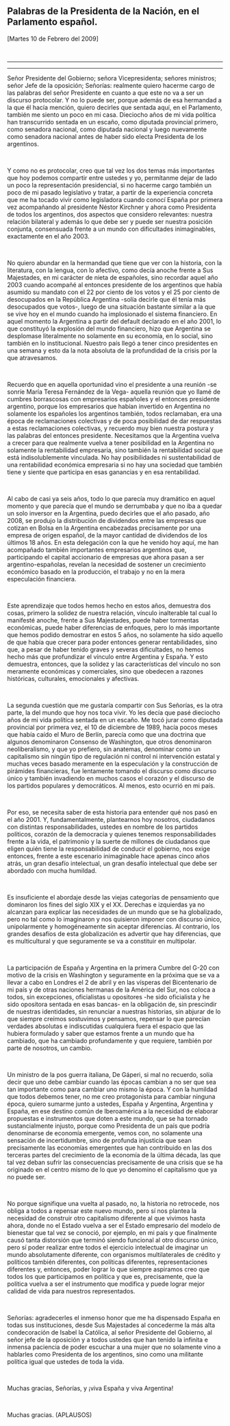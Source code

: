 Palabras de la Presidenta de la Nación, en el Parlamento español.
-----------------------------------------------------------------

[Martes 10 de Febrero del 2009]

 

****

****

Señor Presidente del Gobierno; señora Vicepresidenta; señores ministros;
señor Jefe de la oposición; Señorías: realmente quiero hacerme cargo de
las palabras del señor Presidente en cuanto a que este no va a ser un
discurso protocolar. Y no lo puede ser, porque además de esa hermandad a
la que él hacía mención, quiero decirles que sentada aquí, en el
Parlamento, también me siento un poco en mi casa. Dieciocho años de mi
vida política han transcurrido sentada en un escaño, como diputada
provincial primero, como senadora nacional, como diputada nacional y
luego nuevamente como senadora nacional antes de haber sido electa
Presidenta de los argentinos.

 

Y como no es protocolar, creo que tal vez los dos temas más importantes
que hoy podemos compartir entre ustedes y yo, permítanme dejar de lado
un poco la representación presidencial, si no hacerme cargo también un
poco de mi pasado legislativo y tratar, a partir de la experiencia
concreta que me ha tocado vivir como legisladora cuando conocí España
por primera vez acompañando al presidente Néstor Kirchner y ahora como
Presidenta de todos los argentinos, dos aspectos que considero
relevantes: nuestra relación bilateral y además lo que debe ser y puede
ser nuestra posición conjunta, consensuada frente a un mundo con
dificultades inimaginables, exactamente en el año 2003.

 

No quiero abundar en la hermandad que tiene que ver con la historia, con
la literatura, con la lengua, con lo afectivo, como decía anoche frente
a Sus Majestades, en mi carácter de nieta de españoles, sino recordar
aquel año 2003 cuando acompañé al entonces presidente de los argentinos
que había asumido su mandato con el 22 por ciento de los votos y el 25
por ciento de desocupados en la República Argentina -solía decirle que
él tenía más desocupados que votos-, luego de una situación bastante
similar a la que se vive hoy en el mundo cuando ha implosionado el
sistema financiero. En aquel momento la Argentina a partir del default
declarado en el año 2001, lo que constituyó la explosión del mundo
financiero, hizo que Argentina se desplomase literalmente no solamente
en su economía, en lo social, sino también en lo institucional. Nuestro
país llegó a tener cinco presidentes en una semana y esto da la nota
absoluta de la profundidad de la crisis por la que atravesamos.

 

Recuerdo que en aquella oportunidad vino el presidente a una reunión -se
sonríe María Teresa Fernández de la Vega- aquella reunión que yo llamé
de cumbres borrascosas con empresarios españoles y el entonces
presidente argentino, porque los empresarios que habían invertido en
Argentina no solamente los españoles los argentinos también, todos
reclamaban, era una época de reclamaciones colectivas y de poca
posibilidad de dar respuestas a estas reclamaciones colectivas, y
recuerdo muy bien nuestra postura y las palabras del entonces
presidente. Necesitamos que la Argentina vuelva a crecer para que
realmente vuelva a tener posibilidad en la Argentina no solamente la
rentabilidad empresaria, sino también la rentabilidad social que está
indisolublemente vinculada. No hay posibilidades ni sustentabilidad de
una rentabilidad económica empresaria si no hay una sociedad que también
tiene y siente que participa en esas ganancias y en esa rentabilidad.

 

Al cabo de casi ya seis años, todo lo que parecía muy dramático en aquel
momento y que parecía que el mundo se derrumbaba y que no iba a quedar
un solo inversor en la Argentina, puedo decirles que el año pasado, año
2008, se produjo la distribución de dividendos entre las empresas que
cotizan en Bolsa en la Argentina encabezadas precisamente por una
empresa de origen español, de la mayor cantidad de dividendos de los
últimos 18 años. En esta delegación con la que he venido hoy aquí, me
han acompañado también importantes empresarios argentinos que,
participando el capital accionario de empresas que ahora pasan a ser
argentino-españolas, revelan la necesidad de sostener un crecimiento
económico basado en la producción, el trabajo y no en la mera
especulación financiera.

 

Este aprendizaje que todos hemos hecho en estos años, demuestra dos
cosas, primero la solidez de nuestra relación, vínculo inalterable tal
cual lo manifesté anoche, frente a Sus Majestades, puede haber tormentas
económicas, puede haber diferencias de enfoques, pero lo más importante
que hemos podido demostrar en estos 5 años, no solamente ha sido aquello
de que había que crecer para poder entonces generar rentabilidades, sino
que, a pesar de haber tenido graves y severas dificultades, no hemos
hecho más que profundizar el vínculo entre Argentina y España. Y esto
demuestra, entonces, que la solidez y las características del vínculo no
son meramente económicas y comerciales, sino que obedecen a razones
históricas, culturales, emocionales y afectivas.

 

La segunda cuestión que me gustaría compartir con Sus Señorías, es la
otra parte, la del mundo que hoy nos toca vivir. Yo les decía que pasé
dieciocho años de mi vida política sentada en un escaño. Me tocó jurar
como diputada provincial por primera vez, el 10 de diciembre de 1989,
hacía pocos meses que había caído el Muro de Berlín, parecía como que
una doctrina que algunos denominaron Consenso de Washington, que otros
denominaron neoliberalismo, y que yo prefiero, sin anatemas, denominar
como un capitalismo sin ningún tipo de regulación ni control ni
intervención estatal y muchas veces basado meramente en la especulación
y la construcción de pirámides financieras, fue lentamente tomando el
discurso como discurso único y también invadiendo en muchos casos el
corazón y el discurso de los partidos populares y democráticos. Al
menos, esto ocurrió en mi país.

 

Por eso, se necesita saber de esta historia para entender qué nos pasó
en el año 2001. Y, fundamentalmente, plantearnos hoy nosotros,
ciudadanos con distintas responsabilidades, ustedes en nombre de los
partidos políticos, corazón de la democracia y quienes tenemos
responsabilidades frente a la vida, el patrimonio y la suerte de
millones de ciudadanos que eligen quién tiene la responsabilidad de
conducir el gobierno, nos exige entonces, frente a este escenario
inimaginable hace apenas cinco años atrás, un gran desafío intelectual,
un gran desafío intelectual que debe ser abordado con mucha humildad.

 

Es insuficiente el abordaje desde las viejas categorías de pensamiento
que dominaron los fines del siglo XIX y el XX. Derechas e izquierdas ya
no alcanzan para explicar las necesidades de un mundo que se ha
globalizado, pero no tal como lo imaginaron y nos quisieron imponer con
discurso único, unipolarmente y homogéneamente sin aceptar diferencias.
Al contrario, los grandes desafíos de esta globalización es advertir que
hay diferencias, que es multicultural y que seguramente se va a
constituir en multipolar.

 

La participación de España y Argentina en la primera Cumbre del G-20 con
motivo de la crisis en Washington y seguramente en la próxima que se va
a llevar a cabo en Londres el 2 de abril y en las vísperas del
Bicentenario de mi país y de otras naciones hermanas de la América del
Sur, nos coloca a todos, sin excepciones, oficialistas u opositores -he
sido oficialista y he sido opositora sentada en esas bancas- en la
obligación de, sin prescindir de nuestras identidades, sin renunciar a
nuestras historias, sin abjurar de lo que siempre creímos sostuvimos y
pensamos, repensar lo que parecían verdades absolutas e indiscutidas
cualquiera fuera el espacio que las hubiera formulado y saber que
estamos frente a un mundo que ha cambiado, que ha cambiado profundamente
y que requiere, también por parte de nosotros, un cambio.

 

Un ministro de la pos guerra italiana, De Gáperi, si mal no recuerdo,
solía decir que uno debe cambiar cuando las épocas cambian a no ser que
sea tan importante como para cambiar uno mismo la época. Y con la
humildad que todos debemos tener, no me creo protagonista para cambiar
ninguna época, quiero sumarme junto a ustedes, España y Argentina,
Argentina y España, en ese destino común de Iberoamérica a la necesidad
de elaborar propuestas e instrumentos que doten a este mundo, que se ha
tornado sustancialmente injusto, porque como Presidenta de un país que
podría denominarse de economía emergente, vemos con, no solamente una
sensación de incertidumbre, sino de profunda injusticia que sean
precisamente las economías emergentes que han contribuido en las dos
terceras partes del crecimiento de la economía de la última década, las
que tal vez deban sufrir las consecuencias precisamente de una crisis
que se ha originado en el centro mismo de lo que yo denomino el
capitalismo que ya no puede ser.

 

No porque signifique una vuelta al pasado, no, la historia no retrocede,
nos obliga a todos a repensar este nuevo mundo, pero sí nos plantea la
necesidad de construir otro capitalismo diferente al que vivimos hasta
ahora, donde no el Estado vuelva a ser el Estado empresario del modelo
de bienestar que tal vez se conoció, por ejemplo, en mi país y que
finalmente causó tanta distorsión que terminó siendo funcional al otro
discurso único, pero sí poder realizar entre todos el ejercicio
intelectual de imaginar un mundo absolutamente diferente, con organismos
multilaterales de crédito y políticos también diferentes, con políticas
diferentes, representaciones diferentes y, entonces, poder lograr lo que
siempre aspiramos creo que todos los que participamos en política y que
es, precisamente, que la política vuelva a ser el instrumento que
modifica y puede lograr mejor calidad de vida para nuestros
representados.

 

Señorías: agradecerles el inmenso honor que me ha dispensado España en
todas sus instituciones, desde Sus Majestades al concederme la más alta
condecoración de Isabel la Católica, al señor Presidente del Gobierno,
al señor jefe de la oposición y a todos ustedes que han tenido la
infinita e inmensa paciencia de poder escuchar a una mujer que no
solamente vino a hablarles como Presidenta de los argentinos, sino como
una militante política igual que ustedes de toda la vida.

 

Muchas gracias, Señorías, y ¡viva España y viva Argentina!

 

Muchas gracias. (APLAUSOS)      
